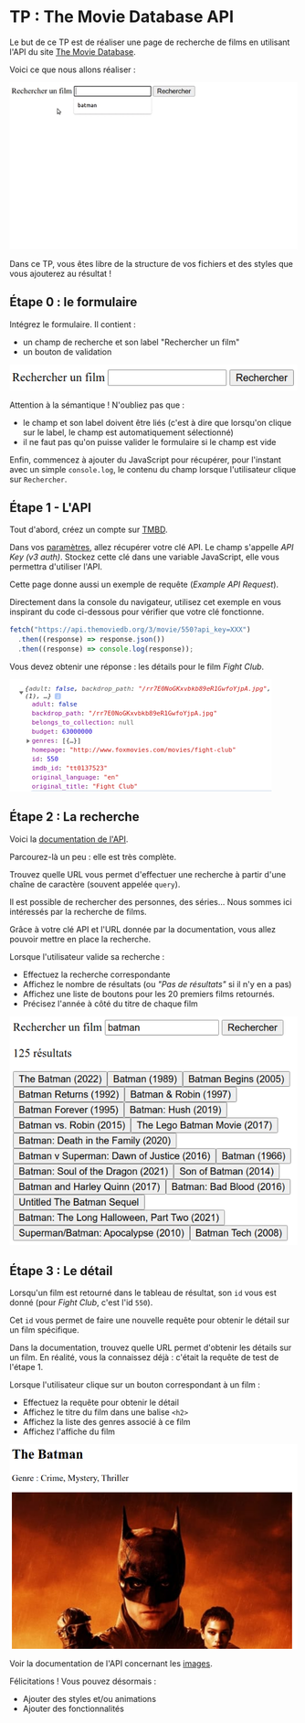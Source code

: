 # TP : The Movie Database API

Le but de ce TP est de réaliser une page de recherche de films en utilisant l'API du site [The Movie Database](https://www.themoviedb.org/).

Voici ce que nous allons réaliser :

<img src="doc/demo.gif">

Dans ce TP, vous êtes libre de la structure de vos fichiers et des styles que vous ajouterez au résultat !

## Étape 0 : le formulaire

Intégrez le formulaire. Il contient :

- un champ de recherche et son label "Rechercher un film"
- un bouton de validation

<img src="doc/form.png">

Attention à la sémantique ! N'oubliez pas que :

- le champ et son label doivent être liés (c'est à dire que lorsqu'on clique sur le label, le champ est automatiquement sélectionné)
- il ne faut pas qu'on puisse valider le formulaire si le champ est vide

Enfin, commencez à ajouter du JavaScript pour récupérer, pour l'instant avec un simple `console.log`, le contenu du champ lorsque l'utilisateur clique sur `Rechercher`.

## Étape 1 - L'API

Tout d'abord, créez un compte sur [TMBD](https://www.themoviedb.org/?language=fr).

Dans vos [paramètres](https://www.themoviedb.org/settings/api?language=fr), allez récupérer votre clé API. Le champ s'appelle _API Key (v3 auth)_. Stockez cette clé dans une variable JavaScript, elle vous permettra d'utiliser l'API.

Cette page donne aussi un exemple de requête (_Example API Request_).

Directement dans la console du navigateur, utilisez cet exemple en vous inspirant du code ci-dessous pour vérifier que votre clé fonctionne.

```js
fetch("https://api.themoviedb.org/3/movie/550?api_key=XXX")
  .then((response) => response.json())
  .then((response) => console.log(response));
```

Vous devez obtenir une réponse : les détails pour le film _Fight Club_.

<img src="doc/api.png">

## Étape 2 : La recherche

Voici la [documentation de l'API](https://developers.themoviedb.org/3/getting-started/introduction).

Parcourez-là un peu : elle est très complète.

Trouvez quelle URL vous permet d'effectuer une recherche à partir d'une chaîne de caractère (souvent appelée `query`).

Il est possible de rechercher des personnes, des séries... Nous sommes ici intéressés par la recherche de films.

Grâce à votre clé API et l'URL donnée par la documentation, vous allez pouvoir mettre en place la recherche.

Lorsque l'utilisateur valide sa recherche :

- Effectuez la recherche correspondante
- Affichez le nombre de résultats (ou _"Pas de résultats"_ si il n'y en a pas)
- Affichez une liste de boutons pour les 20 premiers films retournés.
- Précisez l'année à côté du titre de chaque film

<img src="doc/results.png">

## Étape 3 : Le détail

Lorsqu'un film est retourné dans le tableau de résultat, son `id` vous est donné (pour _Fight Club_, c'est l'id `550`).

Cet `id` vous permet de faire une nouvelle requête pour obtenir le détail sur un film spécifique.

Dans la documentation, trouvez quelle URL permet d'obtenir les détails sur un film. En réalité, vous la connaissez déjà : c'était la requête de test de l'étape 1.

Lorsque l'utilisateur clique sur un bouton correspondant à un film :

- Effectuez la requête pour obtenir le détail
- Affichez le titre du film dans une balise `<h2>`
- Affichez la liste des genres associé à ce film
- Affichez l'affiche du film

<img src="doc/detail.png">

Voir la documentation de l'API concernant les [images](https://developers.themoviedb.org/3/getting-started/images).

Félicitations ! Vous pouvez désormais :

- Ajouter des styles et/ou animations
- Ajouter des fonctionnalités
